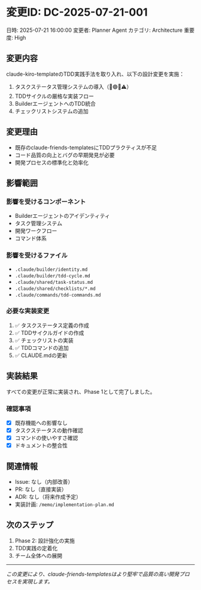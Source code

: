 # 変更ID: DC-2025-07-21-001

日時: 2025-07-21 16:00:00
変更者: Planner Agent
カテゴリ: Architecture
重要度: High

## 変更内容
claude-kiro-templateのTDD実践手法を取り入れ、以下の設計変更を実施：

1. タスクステータス管理システムの導入（🔴🟢✅⚠️）
2. TDDサイクルの厳格な実装フロー
3. BuilderエージェントへのTDD統合
4. チェックリストシステムの追加

## 変更理由
- 既存のclaude-friends-templatesにTDDプラクティスが不足
- コード品質の向上とバグの早期発見が必要
- 開発プロセスの標準化と効率化

## 影響範囲

### 影響を受けるコンポーネント
- Builderエージェントのアイデンティティ
- タスク管理システム
- 開発ワークフロー
- コマンド体系

### 影響を受けるファイル
- `.claude/builder/identity.md`
- `.claude/builder/tdd-cycle.md`
- `.claude/shared/task-status.md`
- `.claude/shared/checklists/*.md`
- `.claude/commands/tdd-commands.md`

### 必要な実装変更
1. ✅ タスクステータス定義の作成
2. ✅ TDDサイクルガイドの作成
3. ✅ チェックリストの実装
4. ✅ TDDコマンドの追加
5. ✅ CLAUDE.mdの更新

## 実装結果
すべての変更が正常に実装され、Phase 1として完了しました。

### 確認事項
- [x] 既存機能への影響なし
- [x] タスクステータスの動作確認
- [x] コマンドの使いやすさ確認
- [x] ドキュメントの整合性

## 関連情報
- Issue: なし（内部改善）
- PR: なし（直接実装）
- ADR: なし（将来作成予定）
- 実装計画: `/memo/implementation-plan.md`

## 次のステップ
1. Phase 2: 設計強化の実施
2. TDD実践の定着化
3. チーム全体への展開

---
*この変更により、claude-friends-templatesはより堅牢で品質の高い開発プロセスを実現します。*

